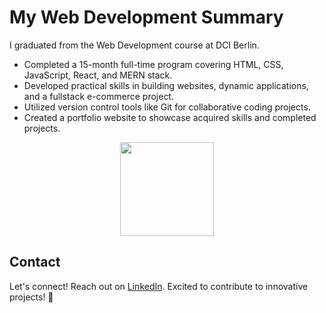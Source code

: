 # My Web Development Summary
I graduated from the Web Development course at DCI Berlin.

- Completed a 15-month full-time program covering HTML, CSS, JavaScript, React, and MERN stack.
- Developed practical skills in building websites, dynamic applications, and a fullstack e-commerce project.
- Utilized version control tools like Git for collaborative coding projects.
- Created a portfolio website to showcase acquired skills and completed projects.

<div id="header" align="center">
  <img src="https://media.giphy.com/media/v1.Y2lkPTc5MGI3NjExN3N6OGFzcnVwM29pcHdrbWI2bzJsYzRiZjhzMW10bjFsdWd2NmdndiZlcD12MV9pbnRlcm5hbF9naWZfYnlfaWQmY3Q9Zw/scZPhLqaVOM1qG4lT9/giphy.gif)https://media.giphy.com/media/v1.Y2lkPTc5MGI3NjExN3N6OGFzcnVwM29pcHdrbWI2bzJsYzRiZjhzMW10bjFsdWd2NmdndiZlcD12MV9pbnRlcm5hbF9naWZfYnlfaWQmY3Q9Zw/scZPhLqaVOM1qG4lT9/giphy.gif" width="150"/>

</div>


## Contact

Let's connect! Reach out on [LinkedIn](www.linkedin.com/in/oleksandraadamchyk). Excited to contribute to innovative projects! 🚀
